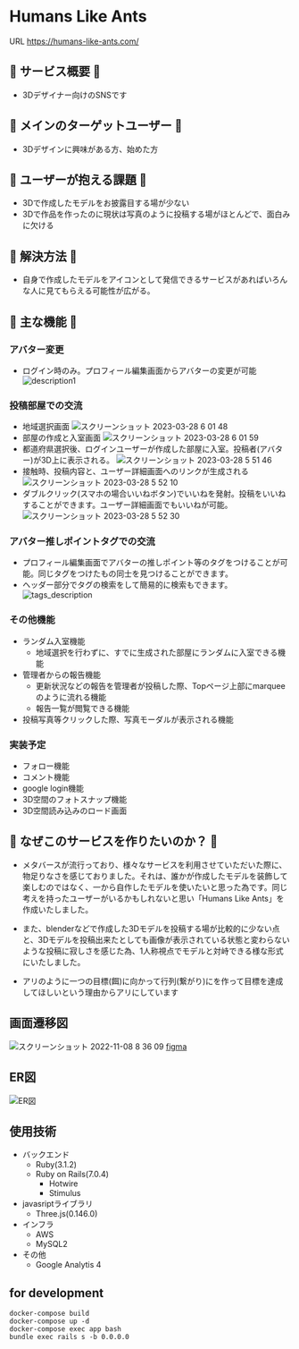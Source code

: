 # Humans Like Ants

URL
https://humans-like-ants.com/

## 🐜 サービス概要 🐜
- 3Dデザイナー向けのSNSです

## 🐜 メインのターゲットユーザー 🐜
- 3Dデザインに興味がある方、始めた方

## 🐜 ユーザーが抱える課題 🐜
- 3Dで作成したモデルをお披露目する場が少ない
- 3Dで作品を作ったのに現状は写真のように投稿する場がほとんどで、面白みに欠ける

## 🐜 解決方法 🐜
- 自身で作成したモデルをアイコンとして発信できるサービスがあればいろんな人に見てもらえる可能性が広がる。

## 🐜 主な機能 🐜

### アバター変更
- ログイン時のみ。プロフィール編集画面からアバターの変更が可能
![description1](https://user-images.githubusercontent.com/89014751/228064675-8f8cf23b-66ac-48b4-9459-72c84c42c9d1.png)

### 投稿部屋での交流
- 地域選択画面
![スクリーンショット 2023-03-28 6 01 48](https://user-images.githubusercontent.com/89014751/228065925-a55a8d03-bb29-4528-86ce-4a57957ace95.png)
- 部屋の作成と入室画面
![スクリーンショット 2023-03-28 6 01 59](https://user-images.githubusercontent.com/89014751/228065920-26422350-d4df-4d3d-aa85-b0dbf174a400.png)
- 都道府県選択後、ログインユーザーが作成した部屋に入室。投稿者(アバター)が3D上に表示される。
![スクリーンショット 2023-03-28 5 51 46](https://user-images.githubusercontent.com/89014751/228064608-8ca041b3-95c6-4817-9866-5a86b692b95a.png)
- 接触時、投稿内容と、ユーザー詳細画面へのリンクが生成される
![スクリーンショット 2023-03-28 5 52 10](https://user-images.githubusercontent.com/89014751/228064625-a1b6a64c-11c3-4c98-b06e-4669676c9a24.png)
- ダブルクリック(スマホの場合いいねボタン)でいいねを発射。投稿をいいねすることができます。ユーザー詳細画面でもいいねが可能。
![スクリーンショット 2023-03-28 5 52 30](https://user-images.githubusercontent.com/89014751/228064632-3ccfb290-fc6d-4308-a544-91335a8bec77.png)

### アバター推しポイントタグでの交流
- プロフィール編集画面でアバターの推しポイント等のタグをつけることが可能。同じタグをつけたもの同士を見つけることができます。
- ヘッダー部分でタグの検索をして簡易的に検索もできます。
![tags_description](https://user-images.githubusercontent.com/89014751/228070002-feb543dc-ee14-412f-8f2a-1502443af43c.png)

### その他機能
- ランダム入室機能
  - 地域選択を行わずに、すでに生成された部屋にランダムに入室できる機能
- 管理者からの報告機能
  - 更新状況などの報告を管理者が投稿した際、Topページ上部にmarqueeのように流れる機能
  - 報告一覧が閲覧できる機能
- 投稿写真等クリックした際、写真モーダルが表示される機能

### 実装予定
- フォロー機能
- コメント機能
- google login機能
- 3D空間のフォトスナップ機能
- 3D空間読み込みのロード画面

## 🐜 なぜこのサービスを作りたいのか？ 🐜
- メタバースが流行っており、様々なサービスを利用させていただいた際に、物足りなさを感じておりました。それは、誰かが作成したモデルを装飾して楽しむのではなく、一から自作したモデルを使いたいと思った為です。同じ考えを持ったユーザーがいるかもしれないと思い「Humans Like Ants」を作成いたしました。
- また、blenderなどで作成した3Dモデルを投稿する場が比較的に少ない点と、3Dモデルを投稿出来たとしても画像が表示されている状態と変わらないような投稿に寂しさを感じた為、1人称視点でモデルと対峙できる様な形式にいたしました。

- アリのように一つの目標(餌)に向かって行列(繋がり)にを作って目標を達成してほしいという理由からアリにしています

## 画面遷移図
![スクリーンショット 2022-11-08 8 36 09](https://user-images.githubusercontent.com/89014751/200830371-d06c4909-9c6d-44dd-8765-ee49f3bde50a.png)
[figma](https://www.figma.com/file/H14i8wenDR4Jobtjkjgiol/Humans-Like-Ants?node-id=0%3A1)

## ER図
![ER図](https://user-images.githubusercontent.com/89014751/201778223-e8d932a0-3791-4375-a5c2-cbe0236c2083.png)

## 使用技術
- バックエンド
  - Ruby(3.1.2)
  - Ruby on Rails(7.0.4)
    - Hotwire
    - Stimulus
- javasriptライブラリ
  - Three.js(0.146.0)
- インフラ
  - AWS
  - MySQL2
- その他
  - Google Analytis 4

## for development
```aidl
docker-compose build
docker-compose up -d
docker-compose exec app bash
bundle exec rails s -b 0.0.0.0
```
